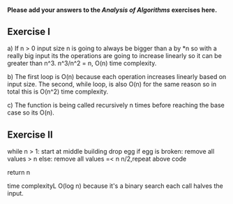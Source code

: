 #### Please add your answers to the ***Analysis of  Algorithms*** exercises here.

## Exercise I

a)
    If n > 0 input size n is going to always be bigger than a by *n so with a really big input its the operations are going to increase linearly so it can be greater than n^3. n^3/n^2 = n, O(n) time complexity.

b)
    The first loop is O(n) because each operation increases linearly based on input size. The second, while loop, is also O(n) for the same reason so in total this is O(n^2) time complexity.

c)
    The function is being called recursively n times before reaching the base case so its O(n).

## Exercise II

while n > 1:
  start at middle building
  drop egg
  if egg is broken:
    remove all values > n
  else:
    remove all values =< n
  n/2,repeat above code

return n

time complexityL O(log n) because it's a binary search each call halves the input.
